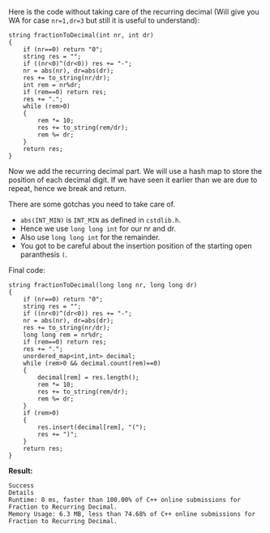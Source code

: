Here is the code without taking care of the recurring decimal (Will give you WA for case `nr=1,dr=3` but still it is useful to understand):
```
string fractionToDecimal(int nr, int dr) 
{
	if (nr==0) return "0";
	string res = "";
	if ((nr<0)^(dr<0)) res += "-";
	nr = abs(nr), dr=abs(dr);
	res += to_string(nr/dr);
	int rem = nr%dr;
	if (rem==0) return res;
	res += ".";
	while (rem>0)
	{
		rem *= 10;
		res += to_string(rem/dr);
		rem %= dr;
	}
	return res;
}
```

Now we add the recurring decimal part. We will use a hash map to store the position of each decimal digit. If we have seen it earlier than we are due to repeat, hence we break and return.

There are some gotchas you need to take care of.
- `abs(INT_MIN)` is `INT_MIN` as defined in `cstdlib.h`.
- Hence we use `long long int` for our nr and dr.
- Also use `long long int` for the remainder.
- You got to be careful about the insertion position of the starting open paranthesis `(`.

Final code:
```
string fractionToDecimal(long long nr, long long dr) 
{
    if (nr==0) return "0";
    string res = "";
    if ((nr<0)^(dr<0)) res += "-";
    nr = abs(nr), dr=abs(dr);
    res += to_string(nr/dr);
    long long rem = nr%dr;
    if (rem==0) return res;
    res += ".";
    unordered_map<int,int> decimal;
    while (rem>0 && decimal.count(rem)==0)
    {
        decimal[rem] = res.length();
        rem *= 10;
        res += to_string(rem/dr);
        rem %= dr;
    }
    if (rem>0)
    {
        res.insert(decimal[rem], "(");
        res += ")";
    }
    return res;
}
```

**Result:**
```
Success
Details
Runtime: 0 ms, faster than 100.00% of C++ online submissions for Fraction to Recurring Decimal.
Memory Usage: 6.3 MB, less than 74.68% of C++ online submissions for Fraction to Recurring Decimal.
```